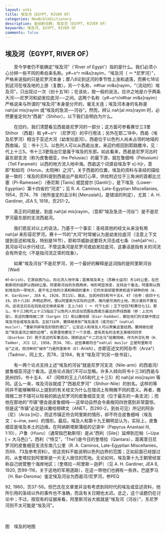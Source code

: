 ```yaml
---
layout: wiki
title: 埃及河（EGYPT, RIVER OF）
categories: NewBibleDictionary
description: 圣经新词典: 埃及河（EGYPT, RIVER OF）
keywords: 埃及河, EGYPT, RIVER OF
comments: false
---
```


## 埃及河（EGYPT, RIVER OF）

　　至今学者仍不能确定“埃及河”（'River of Egypt'）指的是什么。我们必须小心分辨一些不同的希伯来名称。y#~o^r mi&s]rayim，“埃及河〔 ＝ *尼罗河〕”，严格来说指的只是尼罗河本身；摩八8论到这河的季节性上涨和退落，而赛七18论到这河在埃及地的上游（复数）。另一个名称，n#har mi&s]rayim，“〔流动的〕埃及河”，只出现过一次（创十五18）；在该处，按一般的说法，应许之地是介乎两条大河──尼罗河和幼发拉底河──之间。这两个名称（y#~o^r/n#har mi&s]rayim）严格说来与所谓的“埃及河”本身是分开的，毫无关连；埃及河本身的名称是 nah]al mis]rayim 或“埃及的急流──河谷”。然而，辨认 nah]al mis]rayim 时，必然要鉴定何为“西曷”（Shihor）。以下我们会明白为什么。

　　在旧约，我们清楚看见西曷是尼罗河的一部分；这方面可参看赛廿三3里 Shihor （西曷）和 y#~o^r （尼罗河）的平行用法；另外在耶二18中，西曷（埃及尼罗河）相当于亚述大河（幼发拉底河）。西曷位于以色列人尚未占领的地域的西南端，见：书十三3。以色列人可以从西曷出发，来迎约柜回到耶路撒冷，见：代上十三5。书十三3更指出它是属于埃及的东部。如此看来，西曷是尼罗河古时最东部支流（称为皮鲁细亚，the Pelusiac）的最下游，就在鲁细呣（Pelusium）（Tell Farameh）以西的地方流入地中海。西曷这个词源自埃及字 s]-h]r，意即“和如司（Horus，太阳神）之河”。关于西曷的位置，埃及的资料与圣经的描绘是一致的：埃及的资料提到西曷出产盐和灯心草，供给附近位于三角洲的首都比兰塞（Pi-Ramesse{）（泰尼斯 [Tanis] 或昆提尔 [Qantir]），是下埃及（Lower-Egyptian）第十四省的“河流”；见 R. A. Caminos, Late-Egyptian Miscellanies, 1954，页74、78（他所鉴定的孟沙利 [Menzalah]，是错误的判定），尤其：A. H. Gardiner, JEA 5, 1918，页251-2。

　　真正的问题是，到底 nah]al mis]rayim，（意即“埃及急流一河谷”）是不是尼罗河最东部的支流西曷河。

　　我们若反对以上的说法，乃基于一个事实：圣经其他的经文从来没有用 nah]al 来形容尼罗河。赛十一15的“大河”时常被认为是幼发拉底河（注意上下文提到亚述和埃及，特别是16节），耶和华威胁说要将大河击成七条（neh]ali^m），其河谷可以步行经过。不管这条河是尼罗河或幼发拉底河，这番话是指有关的河流会有所变化（不是指河流正常的现象）。

　　如果“埃及河谷”不是尼罗河，另一个最好的解释是这词指的是阿里斯河谷（Wadi

el-`Arish）。它源自西乃山，向北流入地中海；距离埃及本土（苏彝士运河）东145公里，在巴勒斯坦的迦萨以西80公里。阿里斯河谷的东西两岸，地形明显改变，支持这个看法。阿里斯以西到埃及的一带地方，是不毛之地的沙漠和稀疏的灌木；它的东部却是草原和适于耕种的地（A. H. Gardiner, JEA 6, 1920，页115）。故此，当民卅四5和书十五4、47（也参：结四十七19，四十八28）声明边界时，便以阿里斯为实际的边界，境内是可用的土地，而沙漠则不算在内。这说法日后在别处经文继续采用：王上八65（ ＝ 代下七8）；王下廿四7和赛廿七12。那么，书十三3和代上十三5指出了以色列人的活动范围在西南方最远的界线西曷（参：上文内容）。亚述的撒珥根二世（Sargon II）和以撒哈顿（Esar-haddon），都在他们的文献中提过埃及河谷或埃及溪流。主前716年，撒珥根来到“埃及溪流〔或河谷〕”（nah\al mus]ur），“重新开辟埃及封锁的港口”，让亚述人和埃及人可以聚集这里经商。撒珥根也提及“埃及溪流之城的边境”，在那里他委任了一个总督。虚有其名的法老王奥梭冈四世（Qsorkon IV）畏于亚述的军事活动，随即送出“十二匹壮马”给撒珥根，作为外交礼物（H. Tadmor, JCS 12, 1958，页34、78）。这些事都符合“nah\al mus]ur 正是阿里斯河谷”之说，而河畔的“城市”乃是阿里斯市（El-`Arish），亦即亚述文的阿杂市（Arza^）（Tadmor，同上文，页78，注194，有关“埃及河”的另一些书目）。

　　有一两个论点支持上述“埃及的河谷”就是尼罗河支流（Nile-arm）的西曷河/披鲁细亚河这个看法。这些论点我们不可以忽略。许多人倾向将书十三3的西曷与民卅四5，书十五4、 47（同样的王上八65和代上十三5）的 nah]al mis]rayim 等同。这么一来，埃及河谷就成了“西曷尼罗河”（Shihor-Nile）的别名。这样的等同并不能够解释以上提到的有关经文为什么在措词上有稍微不同的意义。再者，撒珥根二世不错可以轻易的抵达尼罗河的皮鲁细亚支流（位于最东的一条支流）；而他在那地的“市镇”便会是皮鲁细呣──这举动自然会令奥梭冈四世感到非常震惊。但是这“市镇”必定是以撒哈顿碑文（ANET，页290-2，到处可见）所记的阿杂〔尼〕（Arza [ni]），而这市镇正符合阿里斯的情形，却不符合皮鲁细呣（埃及文：s~inw, swn）的情形。最后，埃及人和第十九王朝明显认为，实际上，皮鲁细亚是埃及本土的边缘。在阿纳斯塔斯蒲纸的记录中（Papyrus Anastasi III, 1:10），户鲁（H\uru）（通常指巴勒斯坦）是从“西利（Sile{）延伸到厄帕（~Upa [ = 大马色]）”。西利（“特艾”，'Thel')是今日的奎塔拉（Qantara），距离昔日尼罗河的皮鲁细亚支流东南几公里（R. A. Caminos, Late-Egyptian Miscellanies，页69、73及参考资料）。但这资料不能说明以色列边界的范围；正如前面已经提过的，从奎塔拉到阿里斯是一片无人居住的荒地。无论如何，埃及第十九王朝曾经宣称自己统管整个海岸地区；（奎塔拉－阿里斯－迦萨）（见 A. H. Gardiner, JEA 6, 1920, 页99-116，关于这地的军用道路），在这一带他们也拥有一些井。巴底罗马（H. Bar-Deroma）鉴定埃及河谷为西曷河/尼罗河，参PEQ

92, 1960，页37-56。但巴氏在文章里并没有考虑到同时代的埃及或亚述资料，他所引用的圣经以外的事件也不准确，而且有关日期也太迟。总之，这个话题仍在讨论中；不过，按现有的证据来看，阿里斯河谷大抵就是“埃及河〔河谷〕”，东尼罗河则不太可能是“埃及河”。

　









图　埃及的地图




